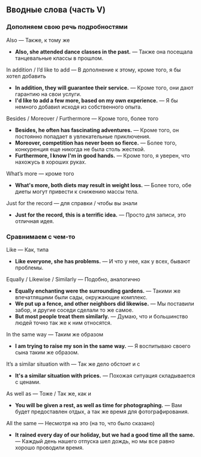 ## Вводные слова (часть V)

### Дополняем свою речь подробностями

Also — Также, к тому же

* **Also, she attended dance classes in the past.** — Также она посещала танцевальные классы в прошлом.

In addition / I’d like to add — В дополнение к этому, кроме того, я бы хотел добавить

* **In addition, they will guarantee their service.**  — Кроме того, они дают гарантию на свои услуги.
* **I'd like to add a few more, based on my own experience.** — Я бы немного добавил исходя из собственного опыта.

Besides / Moreover / Furthermore — Кроме того, более того

* **Besides, he often has fascinating adventures.** — Кроме того, он постоянно попадает в увлекательные приключения.
* **Moreover, competition has never been so fierce.** — Более того, конкуренция еще никогда не была столь жесткой.
* **Furthermore, I know I'm in good hands.** — Кроме того, я уверен, что нахожусь в хороших руках.

What’s more	— кроме того

* **What's more, both diets may result in weight loss.** — Более того, обе диеты могут привести к снижению массы тела.

Just for the record	— для справки / чтобы вы знали

* **Just for the record, this is a terrific idea.** — Просто для записи, это отличная идея.


### Сравнимаем с чем-то

Like — Как, типа

* **Like everyone, she has problems.** — И что у нее, как у всех, бывают проблемы.

Equally / Likewise / Similarly — Подобно, аналогично

* **Equally enchanting were the surrounding gardens.** — Такими же впечатлящими были сады, окружающие комплекс.
* **We put up a fence, and other neighbors did likewise.** —  Мы поставили забор, и другие соседи сделали то же самое.
* **But most people treat them similarly.** — Думаю, что и большинство людей точно так же к ним относятся.

In the same way — Таким же образом

* **I am trying to raise my son in the same way.** — Я воспитываю своего сына таким же образом.

It’s a similar situation with — Так же дело обстоит и с

* **It's a similar situation with prices.** — Похожая ситуация складывается с ценами.

As well as — Тоже / Так же, как и

* **You will be given a rest, as well as time for photographing.** — Вам будет предоставлен отдых, а так же время для фотографирования.

All the same — Несмотря на это (на то, что было сказано)

* **It rained every day of our holiday, but we had a good time all the same.** — Каждый день нашего отпуска шел дождь, но мы все равно хорошо проводили время.

